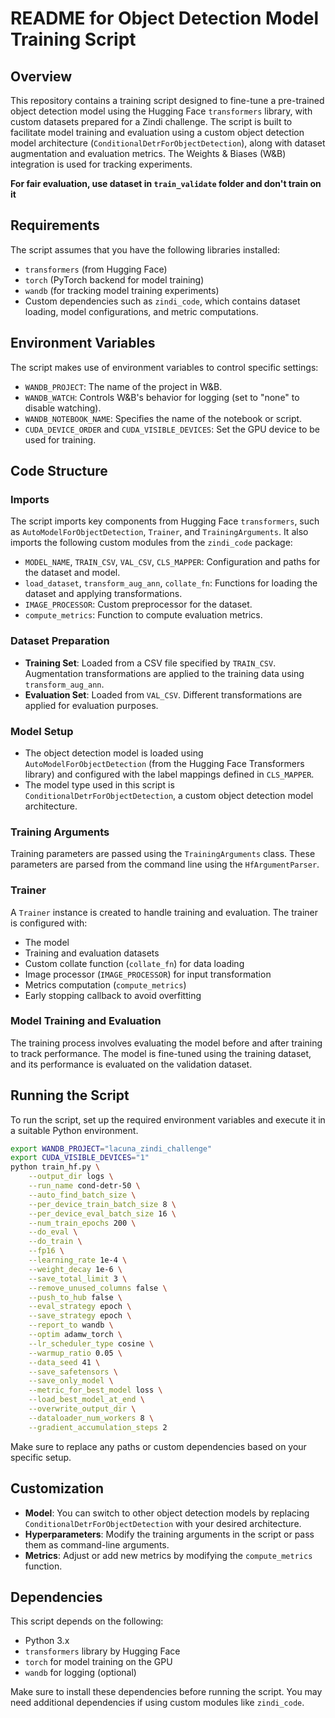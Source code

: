 # README for Object Detection Model Training Script

## Overview

This repository contains a training script designed to fine-tune a pre-trained object detection model using the Hugging Face `transformers` library, with custom datasets prepared for a Zindi challenge. The script is built to facilitate model training and evaluation using a custom object detection model architecture (`ConditionalDetrForObjectDetection`), along with dataset augmentation and evaluation metrics. The Weights & Biases (W&B) integration is used for tracking experiments.

**For fair evaluation, use dataset in `train_validate` folder and don't train on it**

## Requirements

The script assumes that you have the following libraries installed:

- `transformers` (from Hugging Face)
- `torch` (PyTorch backend for model training)
- `wandb` (for tracking model training experiments)
- Custom dependencies such as `zindi_code`, which contains dataset loading, model configurations, and metric computations.

## Environment Variables

The script makes use of environment variables to control specific settings:

- `WANDB_PROJECT`: The name of the project in W&B.
- `WANDB_WATCH`: Controls W&B's behavior for logging (set to "none" to disable watching).
- `WANDB_NOTEBOOK_NAME`: Specifies the name of the notebook or script.
- `CUDA_DEVICE_ORDER` and `CUDA_VISIBLE_DEVICES`: Set the GPU device to be used for training.

## Code Structure

### Imports

The script imports key components from Hugging Face `transformers`, such as `AutoModelForObjectDetection`, `Trainer`, and `TrainingArguments`. It also imports the following custom modules from the `zindi_code` package:

- `MODEL_NAME`, `TRAIN_CSV`, `VAL_CSV`, `CLS_MAPPER`: Configuration and paths for the dataset and model.
- `load_dataset`, `transform_aug_ann`, `collate_fn`: Functions for loading the dataset and applying transformations.
- `IMAGE_PROCESSOR`: Custom preprocessor for the dataset.
- `compute_metrics`: Function to compute evaluation metrics.

### Dataset Preparation

- **Training Set**: Loaded from a CSV file specified by `TRAIN_CSV`. Augmentation transformations are applied to the training data using `transform_aug_ann`.
- **Evaluation Set**: Loaded from `VAL_CSV`. Different transformations are applied for evaluation purposes.

### Model Setup

- The object detection model is loaded using `AutoModelForObjectDetection` (from the Hugging Face Transformers library) and configured with the label mappings defined in `CLS_MAPPER`.
- The model type used in this script is `ConditionalDetrForObjectDetection`, a custom object detection model architecture.

### Training Arguments

Training parameters are passed using the `TrainingArguments` class. These parameters are parsed from the command line using the `HfArgumentParser`.

### Trainer

A `Trainer` instance is created to handle training and evaluation. The trainer is configured with:

- The model
- Training and evaluation datasets
- Custom collate function (`collate_fn`) for data loading
- Image processor (`IMAGE_PROCESSOR`) for input transformation
- Metrics computation (`compute_metrics`)
- Early stopping callback to avoid overfitting

### Model Training and Evaluation

The training process involves evaluating the model before and after training to track performance. The model is fine-tuned using the training dataset, and its performance is evaluated on the validation dataset.

## Running the Script

To run the script, set up the required environment variables and execute it in a suitable Python environment.

```bash
export WANDB_PROJECT="lacuna_zindi_challenge"
export CUDA_VISIBLE_DEVICES="1"
python train_hf.py \
    --output_dir logs \
    --run_name cond-detr-50 \
    --auto_find_batch_size \
    --per_device_train_batch_size 8 \
    --per_device_eval_batch_size 16 \
    --num_train_epochs 200 \
    --do_eval \
    --do_train \
    --fp16 \
    --learning_rate 1e-4 \
    --weight_decay 1e-6 \
    --save_total_limit 3 \
    --remove_unused_columns false \
    --push_to_hub false \
    --eval_strategy epoch \
    --save_strategy epoch \
    --report_to wandb \
    --optim adamw_torch \
    --lr_scheduler_type cosine \
    --warmup_ratio 0.05 \
    --data_seed 41 \
    --save_safetensors \
    --save_only_model \
    --metric_for_best_model loss \
    --load_best_model_at_end \
    --overwrite_output_dir \
    --dataloader_num_workers 8 \
    --gradient_accumulation_steps 2
```

Make sure to replace any paths or custom dependencies based on your specific setup.

## Customization

- **Model**: You can switch to other object detection models by replacing `ConditionalDetrForObjectDetection` with your desired architecture.
- **Hyperparameters**: Modify the training arguments in the script or pass them as command-line arguments.
- **Metrics**: Adjust or add new metrics by modifying the `compute_metrics` function.

## Dependencies

This script depends on the following:

- Python 3.x
- `transformers` library by Hugging Face
- `torch` for model training on the GPU
- `wandb` for logging (optional)

Make sure to install these dependencies before running the script. You may need additional dependencies if using custom modules like `zindi_code`.
